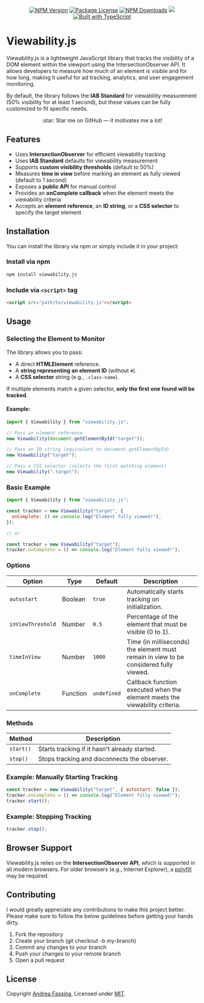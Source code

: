 <p align="center">
    <a href="https://www.npmjs.com/package/viewability.js" target="_blank"><img src="https://img.shields.io/npm/v/viewability.js?color=blue" alt="NPM Version"></a>
    <a href="https://github.com/fasenderos/viewability.js/blob/main/LICENSE" target="_blank"><img src="https://img.shields.io/npm/l/viewability.js" alt="Package License"></a>
    <a href="https://www.npmjs.com/package/viewability.js" target="_blank"><img src="https://img.shields.io/npm/dm/viewability.js" alt="NPM Downloads"></a>
    <a href="https://codecov.io/gh/fasenderos/viewability.js" ><img src="https://codecov.io/gh/fasenderos/viewability.js/graph/badge.svg?token=83A7U05ZYU"/></a>
    <a href="https://github.com/fasenderos/viewability.js"><img src="https://badgen.net/badge/icon/typescript?icon=typescript&label" alt="Built with TypeScript"></a>
</p>

# Viewability.js

Viewability.js is a lightweight JavaScript library that tracks the visibility of a DOM element within the viewport using the IntersectionObserver API. It allows developers to measure how much of an element is visible and for how long, making it useful for ad tracking, analytics, and user engagement monitoring.

By default, the library follows the **IAB Standard** for viewability measurement (50% visibility for at least 1 second), but these values can be fully customized to fit specific needs.

<p align="center">
:star: Star me on GitHub — it motivates me a lot!
</p>

## Features

- Uses **IntersectionObserver** for efficient viewability tracking
- Uses **IAB Standard** defaults for viewability measurement
- Supports **custom visibility thresholds** (default to 50%)
- Measures **time in view** before marking an element as fully viewed (default to 1 second)
- Exposes a **public API** for manual control
- Provides an **onComplete callback** when the element meets the viewability criteria
- Accepts an **element reference**, an **ID string**, or a **CSS selector** to specify the target element

## Installation

You can install the library via npm or simply include it in your project:

### Install via npm

```sh
npm install viewability.js
```

### Include via `<script>` tag

```html
<script src="path/to/viewability.js"></script>
```

## Usage

### Selecting the Element to Monitor

The library allows you to pass:

- A direct **HTMLElement** reference.
- A **string representing an element ID** (without `#`).
- A **CSS selector** string (e.g., `.class-name`).

If multiple elements match a given selector, **only the first one found will be tracked**.

#### Example:

```js
import { Viewability } from "viewability.js";

// Pass an element reference
new Viewability(document.getElementById("target"));

// Pass an ID string (equivalent to document.getElementById)
new Viewability("target");

// Pass a CSS selector (selects the first matching element)
new Viewability(".target");
```

### Basic Example

```js
import { Viewability } from "viewability.js";

const tracker = new Viewability("target", {
  onComplete: () => console.log("Element fully viewed!"),
});

// or

const tracker = new Viewability("target");
tracker.onComplete = () => console.log("Element fully viewed!");
```

### Options

| Option            | Type     | Default     | Description                                                                           |
| ----------------- | -------- | ----------- | ------------------------------------------------------------------------------------- |
| `autostart`       | Boolean  | `true`      | Automatically starts tracking on initialization.                                      |
| `inViewThreshold` | Number   | `0.5`       | Percentage of the element that must be visible (0 to 1).                              |
| `timeInView`      | Number   | `1000`      | Time (in milliseconds) the element must remain in view to be considered fully viewed. |
| `onComplete`      | Function | `undefined` | Callback function executed when the element meets the viewability criteria.           |

### Methods

| Method    | Description                                   |
| --------- | --------------------------------------------- |
| `start()` | Starts tracking if it hasn't already started. |
| `stop()`  | Stops tracking and disconnects the observer.  |

### Example: Manually Starting Tracking

```js
const tracker = new Viewability("target", { autostart: false });
tracker.onComplete = () => console.log("Element fully viewed!");
tracker.start();
```

### Example: Stopping Tracking

```js
tracker.stop();
```

## Browser Support

Viewability.js relies on the **IntersectionObserver API**, which is supported in all modern browsers. For older browsers (e.g., Internet Explorer), a [polyfill](https://github.com/w3c/IntersectionObserver) may be required.

## Contributing

I would greatly appreciate any contributions to make this project better. Please make sure to follow the below guidelines before getting your hands dirty.

1. Fork the repository
2. Create your branch (git checkout -b my-branch)
3. Commit any changes to your branch
4. Push your changes to your remote branch
5. Open a pull request

## License

Copyright [Andrea Fassina](https://github.com/fasenderos), Licensed under [MIT](LICENSE).
